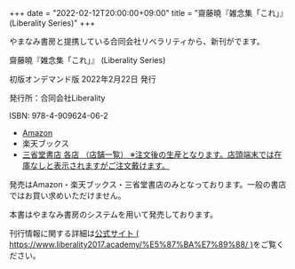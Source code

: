 +++
date = "2022-02-12T20:00:00+09:00"
title = "齋藤曉『雑念集「これ」』(Liberality Series)"
+++

やまなみ書房と提携している合同会社リベラリティから、新刊がでます。

齋藤曉『雑念集「これ」』 (Liberality Series)

初版オンデマンド版 2022年2月22日 発行

発行所：合同会社Liberality

ISBN: 978-4-909624-06-2

* [Amazon](https://www.amazon.co.jp/dp/4909624066/)
* 楽天ブックス
* [三省堂書店 各店 （店舗一覧） ※注文後の生産となります。店頭端末では在庫なしと表示されますがご注文戴けます。](https://www.books-sanseido.co.jp/shop/)

発売はAmazon・楽天ブックス・三省堂書店のみとなっております。一般の書店ではお買い求めいただけません。

本書はやまなみ書房のシステムを用いて発売しております。

刊行情報に関する詳細は[公式サイト ( https://www.liberality2017.academy/%E5%87%BA%E7%89%88/ )](https://www.liberality2017.academy/%E5%87%BA%E7%89%88/)をご覧ください。
